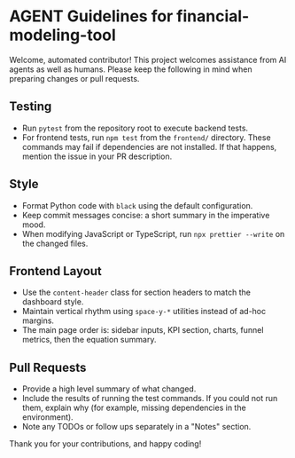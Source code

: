 # AGENT Guidelines for financial-modeling-tool

Welcome, automated contributor! This project welcomes assistance from AI agents as well as humans. Please keep the following in mind when preparing changes or pull requests.

## Testing
- Run `pytest` from the repository root to execute backend tests.
- For frontend tests, run `npm test` from the `frontend/` directory. These commands may fail if dependencies are not installed. If that happens, mention the issue in your PR description.

## Style
- Format Python code with `black` using the default configuration.
- Keep commit messages concise: a short summary in the imperative mood.
- When modifying JavaScript or TypeScript, run `npx prettier --write` on the changed files.

## Frontend Layout
- Use the `content-header` class for section headers to match the dashboard style.
- Maintain vertical rhythm using `space-y-*` utilities instead of ad-hoc margins.
- The main page order is: sidebar inputs, KPI section, charts, funnel metrics, then the equation summary.

## Pull Requests
- Provide a high level summary of what changed.
- Include the results of running the test commands. If you could not run them, explain why (for example, missing dependencies in the environment).
- Note any TODOs or follow ups separately in a "Notes" section.

Thank you for your contributions, and happy coding!
